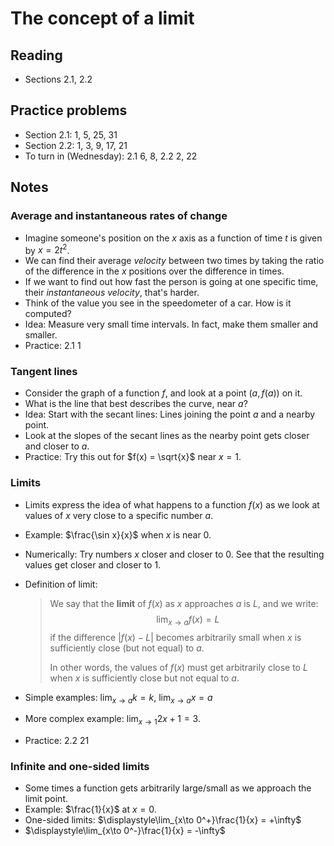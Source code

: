# The concept of a limit

## Reading

- Sections 2.1, 2.2

## Practice problems

- Section 2.1: 1, 5, 25, 31
- Section 2.2: 1, 3, 9, 17, 21
- To turn in (Wednesday): 2.1 6, 8, 2.2 2, 22

## Notes

### Average and instantaneous rates of change

- Imagine someone's position on the $x$ axis as a function of time $t$ is given by $x=2t^2$.
- We can find their average *velocity* between two times by taking the ratio of the difference in the $x$ positions over the difference in times.
- If we want to find out how fast the person is going at one specific time, their *instantaneous velocity*, that's harder.
- Think of the value you see in the speedometer of a car. How is it computed?
- Idea: Measure very small time intervals. In fact, make them smaller and smaller.
- Practice: 2.1 1

### Tangent lines

- Consider the graph of a function $f$, and look at a point $(a, f(a))$ on it.
- What is the line that best describes the curve, near $a$?
- Idea: Start with the secant lines: Lines joining the point $a$ and a nearby point.
- Look at the slopes of the secant lines as the nearby point gets closer and closer to $a$.
- Practice: Try this out for $f(x) = \sqrt{x}$ near $x=1$.

### Limits

- Limits express the idea of what happens to a function $f(x)$ as we look at values of $x$ very close to a specific number $a$.
- Example: $\frac{\sin x}{x}$ when $x$ is near $0$.
- Numerically: Try numbers $x$ closer and closer to $0$. See that the resulting values get closer and closer to 1.
- Definition of limit:

    > We say that the **limit** of $f(x)$ as $x$ approaches $a$ is $L$, and we write:
    > $$\lim_{x\to a}f(x) = L$$
    > if the difference $|f(x)-L|$ becomes arbitrarily small when $x$ is sufficiently close (but not equal) to $a$.
    >
    > In other words, the values of $f(x)$ must get arbitrarily close to $L$ when $x$ is sufficiently close but not equal to $a$.
- Simple examples: $\displaystyle\lim_{x\to a} k = k$, $\displaystyle\lim_{x\to a} x = a$
- More complex example: $\displaystyle\lim_{x\to 1} 2x+1 = 3$.
- Practice: 2.2 21

### Infinite and one-sided limits

- Some times a function gets arbitrarily large/small as we approach the limit point.
- Example: $\frac{1}{x}$ at $x=0$.
- One-sided limits: $\displaystyle\lim_{x\to 0^+}\frac{1}{x} = +\infty$
- $\displaystyle\lim_{x\to 0^-}\frac{1}{x} = -\infty$
